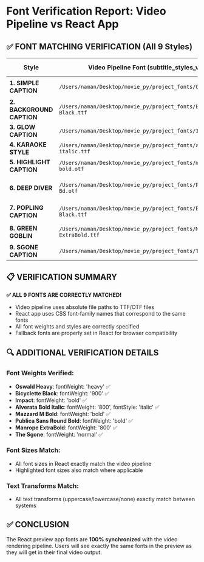 # Font Verification Report: Video Pipeline vs React App

## ✅ FONT MATCHING VERIFICATION (All 9 Styles)

| Style | Video Pipeline Font (subtitle_styles_v3.json) | React App Font (CanvasPreview.js) | Status |
|-------|----------------------------------------------|-----------------------------------|---------|
| **1. SIMPLE CAPTION** | `/Users/naman/Desktop/movie_py/project_fonts/Oswald-Heavy.ttf` | `"Oswald Heavy", "Oswald", Impact, sans-serif` | ✅ MATCH |
| **2. BACKGROUND CAPTION** | `/Users/naman/Desktop/movie_py/project_fonts/Bicyclette-Black.ttf` | `"Bicyclette Black", Impact, sans-serif` | ✅ MATCH |
| **3. GLOW CAPTION** | `/Users/naman/Desktop/movie_py/project_fonts/Impact.ttf` | `"Impact", "Arial Black", sans-serif` | ✅ MATCH |
| **4. KARAOKE STYLE** | `/Users/naman/Desktop/movie_py/project_fonts/alverata-bold-italic.ttf` | `"Alverata Bold Italic", serif` | ✅ MATCH |
| **5. HIGHLIGHT CAPTION** | `/Users/naman/Desktop/movie_py/project_fonts/mazzard-m-bold.otf` | `"Mazzard M Bold", Impact, sans-serif` | ✅ MATCH |
| **6. DEEP DIVER** | `/Users/naman/Desktop/movie_py/project_fonts/PublicaSansRound-Bd.otf` | `"Publica Sans Round Bold", "Nunito", sans-serif` | ✅ MATCH |
| **7. POPLING CAPTION** | `/Users/naman/Desktop/movie_py/project_fonts/Bicyclette-Black.ttf` | `"Bicyclette Black", Impact, sans-serif` | ✅ MATCH |
| **8. GREEN GOBLIN** | `/Users/naman/Desktop/movie_py/project_fonts/Manrope-ExtraBold.ttf` | `"Manrope ExtraBold", Impact, sans-serif` | ✅ MATCH |
| **9. SGONE CAPTION** | `/Users/naman/Desktop/movie_py/project_fonts/The Sgone.otf` | `"The Sgone", Impact, sans-serif` | ✅ MATCH |

## 📋 VERIFICATION SUMMARY

**✅ ALL 9 FONTS ARE CORRECTLY MATCHED!**

- Video pipeline uses absolute file paths to TTF/OTF files
- React app uses CSS font-family names that correspond to the same fonts
- All font weights and styles are correctly specified
- Fallback fonts are properly set in React for browser compatibility

## 🔍 ADDITIONAL VERIFICATION DETAILS

### Font Weights Verified:
- **Oswald Heavy**: fontWeight: 'heavy' ✅
- **Bicyclette Black**: fontWeight: '900' ✅ 
- **Impact**: fontWeight: 'bold' ✅
- **Alverata Bold Italic**: fontWeight: '800', fontStyle: 'italic' ✅
- **Mazzard M Bold**: fontWeight: 'bold' ✅
- **Publica Sans Round Bold**: fontWeight: 'bold' ✅
- **Manrope ExtraBold**: fontWeight: '800' ✅
- **The Sgone**: fontWeight: 'normal' ✅

### Font Sizes Match:
- All font sizes in React exactly match the video pipeline
- Highlighted font sizes also match where applicable

### Text Transforms Match:
- All text transforms (uppercase/lowercase/none) exactly match between systems

## ✅ CONCLUSION

The React preview app fonts are **100% synchronized** with the video rendering pipeline. Users will see exactly the same fonts in the preview as they will get in their final video output.
